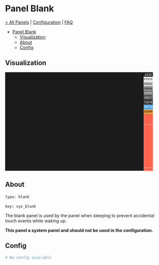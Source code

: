 # Panel Blank

[< All Panels](README.md) | [Configuration](../Config.md) | [FAQ](../FAQ.md)

- [Panel Blank](#panel-blank)
  - [Visualization](#visualization)
  - [About](#about)
  - [Config](#config)

## Visualization

![Panel Blank](../assets/panel_blank.png)

## About

`type: blank`

`key: sys_blank`

The blank panel is used by the panel when sleeping to prevent accidental touch events while waking up.

**This panel a system panel and should not be used in the configuration.**

## Config

```yaml
# No config available
```

